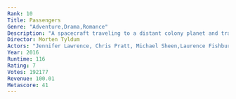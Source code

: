 ```yaml
---
Rank: 10
Title: Passengers
Genre: "Adventure,Drama,Romance"
Description: "A spacecraft traveling to a distant colony planet and transporting thousands of people has a malfunction in its sleep chambers. As a result, two passengers are awakened 90 years early."
Director: Morten Tyldum
Actors: "Jennifer Lawrence, Chris Pratt, Michael Sheen,Laurence Fishburne"
Year: 2016
Runtime: 116
Rating: 7
Votes: 192177
Revenue: 100.01
Metascore: 41
---
```



